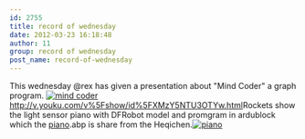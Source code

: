 ```yaml
---
id: 2755
title: record of wednesday
date: 2012-03-23 16:18:48
author: 11
group: record of wednesday
post_name: record-of-wednesday
---
```


This wednesday @rex has given a presentation about "Mind Coder" a graph program. [![](http://xinchejian.com/wp-content/uploads/2012/03/mind-coder-300x223.jpg "mind coder")](http://xinchejian.com/2012/03/23/record-of-wednesday/mind-coder/) <http://v.youku.com/v%5Fshow/id%5FXMzY5NTU3OTYw.html>Rockets show the light sensor piano with DFRobot model and promgram in ardublock which the [piano](http://xinchejian.com/2012/03/23/record-of-wednesday/piano-2/).abp is share from the Heqichen.[![](http://xinchejian.com/wp-content/uploads/2012/03/piano-300x223.jpg "piano")](http://xinchejian.com/2012/03/23/record-of-wednesday/piano/) 